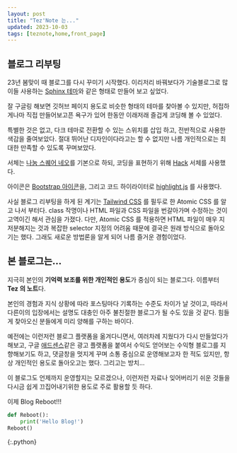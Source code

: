```yaml
---
layout: post
title: "Tez'Note 는..."
updated: 2023-10-03
tags: [teznote,home,front_page]
---
```


## 블로그 리부팅

23년 봄맞이 때 블로그를 다시 꾸미기 시작했다. 이리저리 바꿔보다가 기술블로그로 많이들 사용하는 [Sphinx 테마](https://sphinx-themes.org/)와 같은 형태로 만들어 보고 싶었다.

잘 구글링 해보면 깃허브 페이지 용도로 비슷한 형태의 테마를 찾아볼 수 있지만, 허접하게나마 직접 만들어보고픈 욕구가 있어 한동안 이래저래 즐겁게 코딩해 볼 수 있었다.

특별한 것은 없고, 다크 테마로 전환할 수 있는 스위치를 삽입 하고, 전반적으로 사용한 색감을 줄여보았다. 절대 뛰어난 디자인이다라고는 할 수 없지만 나름 개인적으로는 최대한 만족할 수 있도록 꾸며보았다.

서체는 [나눔 스퀘어 네오](https://campaign.naver.com/nanumsquare_neo/#introduce)를 기본으로 하되, 코딩을 표현하기 위해 [Hack](https://sourcefoundry.org/hack/) 서체를 사용했다.

아이콘은 [Bootstrap 아이콘](https://icons.getbootstrap.com/)을, 그리고 코드 하이라이터로 [highlight.js](https://highlightjs.org/) 를 사용했다.

사실 블로그 리부팅을 하게 된 계기는 [Tailwind CSS](https://tailwindcss.com/) 를 필두로 한 Atomic CSS 를 알고 나서 부터다. class 작명이나 HTML 파일과 CSS 파일을 번갈아가며 수정하는 것이 고역이긴 해서 관심을 가졌다. 다만, Atomic CSS 를 적용하면 HTML 파일이 매우 지저분해지는 것과 복잡한 selector 지정의 어려움 때문에 결국은 원래 방식으로 돌아오기는 했다. 그래도 새로운 방법론을 알게 되어 나름 즐거운 경험이었다.

## 본 블로그는...

지극히 본인의 **기억력 보조를 위한 개인적인 용도**가 중심이 되는 블로그다. 이름부터 **Tez 의 노트**다.

본인의 경험과 지식 상황에 따라 포스팅마다 기록하는 수준도 차이가 날 것이고, 따라서 다른이의 입장에서는 설명도 대충인 아주 불친절한 블로그가 될 수도 있을 것 같다. 힘들게 찾아오신 분들에게 미리 양해를 구하는 바이다.

예전에는 이런저런 블로그 플랫폼을 옮겨다니면서, 여러차례 지웠다가 다시 만들었다가 해보고, 구글 [애드센스](https://adsense.google.com/start/)같은 광고 플랫폼을 붙여서 수익도 얻어보는 수익형 블로그를 지향해보기도 하고, 댓글창을 멋지게 꾸며 소통 중심으로 운영해보고자 한 적도 있지만, 항상 개인적인 용도로 돌아오고는 했다. 그리고는 방치...

이 블로그도 언제까지 운영할지는 모르겠으나, 이런저런 자료나 잊어버리기 쉬운 것들을 다시금 쉽게 끄집어내기위한 용도로 주로 활용할 듯 하다.

이제 Blog Reboot!!!

```python
def Reboot():
    print('Hello Blog!')
Reboot()
```
{:.python}
